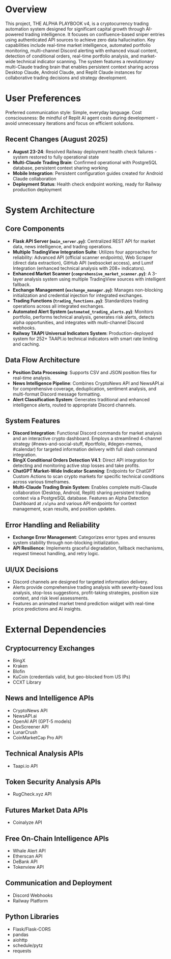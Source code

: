 # Overview

This project, THE ALPHA PLAYBOOK v4, is a cryptocurrency trading automation system designed for significant capital growth through AI-powered trading intelligence. It focuses on confluence-based sniper entries using authenticated API sources to achieve zero data hallucination. Key capabilities include real-time market intelligence, automated portfolio monitoring, multi-channel Discord alerting with enhanced visual content, detection of conditional orders, real-time portfolio analysis, and market-wide technical indicator scanning. The system features a revolutionary multi-Claude trading brain that enables persistent context sharing across Desktop Claude, Android Claude, and Replit Claude instances for collaborative trading decisions and strategy development.

# User Preferences

Preferred communication style: Simple, everyday language.
Cost consciousness: Be mindful of Replit AI agent costs during development - avoid unnecessary iterations and focus on efficient solutions.

## Recent Changes (August 2025)
- **August 23-24**: Resolved Railway deployment health check failures - system restored to fully operational state
- **Multi-Claude Trading Brain**: Confirmed operational with PostgreSQL database, persistent context sharing working
- **Mobile Integration**: Persistent configuration guides created for Android Claude collaboration
- **Deployment Status**: Health check endpoint working, ready for Railway production deployment

# System Architecture

## Core Components
- **Flask API Server (`main_server.py`)**: Centralized REST API for market data, news intelligence, and trading operations.
- **Multiple TradingView Integration Suite**: Utilizes four approaches for reliability: Advanced API (official scanner endpoints), Web Scraper (direct data extraction), GitHub API (websocket access), and Lumif Integration (enhanced technical analysis with 208+ indicators).
- **Enhanced Market Scanner (`comprehensive_market_scanner.py`)**: A 3-layer analysis system using multiple TradingView sources with intelligent fallback.
- **Exchange Management (`exchange_manager.py`)**: Manages non-blocking initialization and credential injection for integrated exchanges.
- **Trading Functions (`trading_functions.py`)**: Standardizes trading operations across all integrated exchanges.
- **Automated Alert System (`automated_trading_alerts.py`)**: Monitors portfolio, performs technical analysis, generates risk alerts, detects alpha opportunities, and integrates with multi-channel Discord webhooks.
- **Railway TAAPI Universal Indicators System**: Production-deployed system for 252+ TAAPI.io technical indicators with smart rate limiting and caching.

## Data Flow Architecture
- **Position Data Processing**: Supports CSV and JSON position files for real-time analysis.
- **News Intelligence Pipeline**: Combines CryptoNews API and NewsAPI.ai for comprehensive coverage, deduplication, sentiment analysis, and multi-format Discord message formatting.
- **Alert Classification System**: Generates traditional and enhanced intelligence alerts, routed to appropriate Discord channels.

## System Features
- **Discord Integration**: Functional Discord commands for market analysis and an interactive crypto dashboard. Employs a streamlined 4-channel strategy (#news-and-social-stuff, #portfolio, #degen-memes, #calendar) for targeted information delivery with full slash command integration.
- **BingX Conditional Orders Detection V4.1**: Direct API integration for detecting and monitoring active stop losses and take profits.
- **ChatGPT Market-Wide Indicator Scanning**: Endpoints for ChatGPT Custom Actions to scan crypto markets for specific technical conditions across various timeframes.
- **Multi-Claude Trading Brain System**: Enables complete multi-Claude collaboration (Desktop, Android, Replit) sharing persistent trading context via a PostgreSQL database. Features an Alpha Detection Dashboard at `/alpha` and various API endpoints for context management, scan results, and position updates.

## Error Handling and Reliability
- **Exchange Error Management**: Categorizes error types and ensures system stability through non-blocking initialization.
- **API Resilience**: Implements graceful degradation, fallback mechanisms, request timeout handling, and retry logic.

## UI/UX Decisions
- Discord channels are designed for targeted information delivery.
- Alerts provide comprehensive trading analysis with severity-based loss analysis, stop-loss suggestions, profit-taking strategies, position size context, and risk level assessments.
- Features an animated market trend prediction widget with real-time price predictions and AI insights.

# External Dependencies

## Cryptocurrency Exchanges
- BingX
- Kraken
- Blofin
- KuCoin (credentials valid, but geo-blocked from US IPs)
- CCXT Library

## News and Intelligence APIs
- CryptoNews API
- NewsAPI.ai
- OpenAI API (GPT-5 models)
- DexScreener API
- LunarCrush
- CoinMarketCap Pro API

## Technical Analysis APIs
- Taapi.io API

## Token Security Analysis APIs
- RugCheck.xyz API

## Futures Market Data APIs
- Coinalyze API

## Free On-Chain Intelligence APIs
- Whale Alert API
- Etherscan API
- DeBank API
- Tokenview API

## Communication and Deployment
- Discord Webhooks
- Railway Platform

## Python Libraries
- Flask/Flask-CORS
- pandas
- aiohttp
- schedule/pytz
- requests